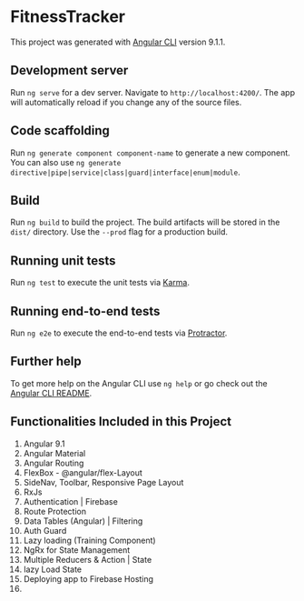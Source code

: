 # FitnessTracker

This project was generated with [Angular CLI](https://github.com/angular/angular-cli) version 9.1.1.

## Development server

Run `ng serve` for a dev server. Navigate to `http://localhost:4200/`. The app will automatically reload if you change any of the source files.

## Code scaffolding

Run `ng generate component component-name` to generate a new component. You can also use `ng generate directive|pipe|service|class|guard|interface|enum|module`.

## Build

Run `ng build` to build the project. The build artifacts will be stored in the `dist/` directory. Use the `--prod` flag for a production build.

## Running unit tests

Run `ng test` to execute the unit tests via [Karma](https://karma-runner.github.io).

## Running end-to-end tests

Run `ng e2e` to execute the end-to-end tests via [Protractor](http://www.protractortest.org/).

## Further help

To get more help on the Angular CLI use `ng help` or go check out the [Angular CLI README](https://github.com/angular/angular-cli/blob/master/README.md).

## Functionalities Included in this Project
1. Angular 9.1
2. Angular Material
3. Angular Routing
4. FlexBox - @angular/flex-Layout
5. SideNav, Toolbar, Responsive Page Layout
6. RxJs
7. Authentication | Firebase
8. Route Protection
9. Data Tables (Angular) | Filtering
10. Auth Guard
11. Lazy loading (Training Component)
12. NgRx for State Management
13. Multiple Reducers & Action | State
14. lazy Load State
15. Deploying app to Firebase Hosting
16. 
